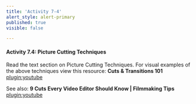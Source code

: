```yaml
---
title: 'Activity 7-4'
alert_style: alert-primary
published: true
visible: false

---
```


#### Activity 7.4: Picture Cutting Techniques

Read the text section on Picture Cutting Techniques. For visual examples of the above techniques view this resource: **Cuts & Transitions 101**
[plugin:youtube](https://youtu.be/OAH0MoAv2CI)

See also: **9 Cuts Every Video Editor Should Know | Filmmaking Tips**
[plugin:youtube](https://www.youtube.com/watch?v=Wv3Hmf2Dxlo)
